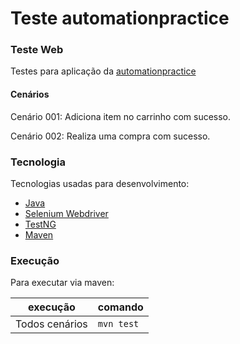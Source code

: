 # Teste automationpractice

### Teste Web
  Testes para aplicação da [automationpractice](http://automationpractice.com/)

#### Cenários

Cenário 001: Adiciona item no carrinho com sucesso.

Cenário 002: Realiza uma compra com sucesso.


### Tecnologia
Tecnologias usadas para desenvolvimento:
- [Java](https://www.oracle.com/technetwork/pt/java/index.html)
- [Selenium Webdriver](https://www.selenium.dev/)
- [TestNG](https://testng.org/doc/)
- [Maven](https://maven.apache.org)

### Execução

Para executar via maven:

| execução | comando |
|-----|---------|
| Todos cenários | `mvn test` |
